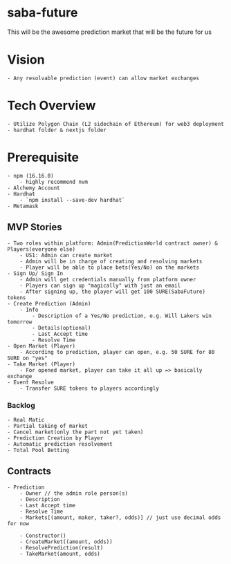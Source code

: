 # saba-future
This will be the awesome prediction market that will be the future for us

# Vision
    - Any resolvable prediction (event) can allow market exchanges

# Tech Overview
    - Utilize Polygon Chain (L2 sidechain of Ethereum) for web3 deployment
    - hardhat folder & nextjs folder

# Prerequisite
    - npm (16.16.0)
        - highly recommend nvm
    - Alchemy Account
    - Hardhat
        - `npm install --save-dev hardhat`
    - Metamask

## MVP Stories
    - Two roles within platform: Admin(PredictionWorld contract owner) & Players(everyone else)
        - US1: Admin can create market
        - Admin will be in charge of creating and resolving markets
        - Player will be able to place bets(Yes/No) on the markets
    - Sign Up/ Sign In
        - Admin will get credentials manually from platform owner
        - Players can sign up "magically" with just an email
        - After signing up, the player will get 100 SURE(SabaFuture) tokens
    - Create Prediction (Admin)
        - Info
            - Description of a Yes/No prediction, e.g. Will Lakers win tomorrow
            - Details(optional)
            - Last Accept time
            - Resolve Time
    - Open Market (Player)
        - According to prediction, player can open, e.g. 50 SURE for 80 SURE on "yes"
    - Take Market (Player)
        - For opened market, player can take it all up => basically exchange
    - Event Resolve
        - Transfer SURE tokens to players accordingly

### Backlog
    - Real Matic
    - Partial taking of market
    - Cancel market(only the part not yet taken)
    - Prediction Creation by Player
    - Automatic prediction resolvement
    - Total Pool Betting

## Contracts
    - Prediction
        - Owner // the admin role person(s)
        - Description
        - Last Accept time
        - Resolve Time
        - Markets[(amount, maker, taker?, odds)] // just use decimal odds for now

        - Constructor()
        - CreateMarket((amount, odds))
        - ResolvePrediction(result)
        - TakeMarket(amount, odds)